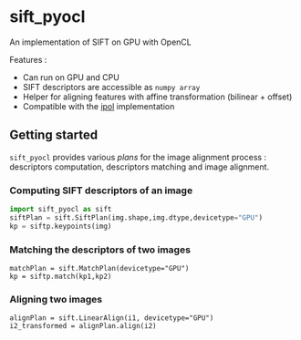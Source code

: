 sift_pyocl
==========

An implementation of SIFT on GPU with OpenCL


Features :

  * Can run on GPU and CPU
  * SIFT descriptors are accessible as `numpy array`
  * Helper for aligning features with affine transformation (bilinear + offset)
  * Compatible with the [ipol](http://www.ipol.im/pub/art/2015/69) implementation


## Getting started

``sift_pyocl`` provides various *plans* for the image alignment process : descriptors computation, descriptors matching and image alignment.

### Computing SIFT descriptors of an image


```python
import sift_pyocl as sift
siftPlan = sift.SiftPlan(img.shape,img.dtype,devicetype="GPU")
kp = siftp.keypoints(img)
```


### Matching the descriptors of two images

```
matchPlan = sift.MatchPlan(devicetype="GPU")
kp = siftp.match(kp1,kp2)
```

### Aligning two images

```
alignPlan = sift.LinearAlign(i1, devicetype="GPU")
i2_transformed = alignPlan.align(i2)
```